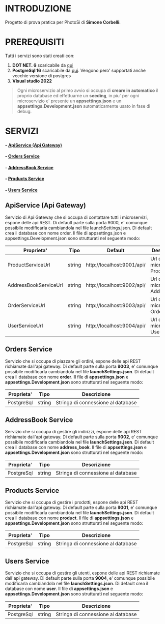 # INTRODUZIONE

Progetto di prova pratica per PhotoSi di **Simone Corbelli**.

# PREREQUISITI

Tutti i servizi sono stati creati con:
 1. **DOT NET. 6** scaricabile da [qui](https://dotnet.microsoft.com/en-us/download/dotnet/6.0)
 2. **PostgreSql 16** scaricabile da [qui](https://www.enterprisedb.com/downloads/postgres-postgresql-downloads). Vengono pero' supportati anche vecchie versione di postgres
 3. **Visual studio 2022**
>  Ogni microservizio al primo avvio si occupa di **creare in automatico** il proprio database ed effettuarne un **seeding**, in piu' per ogni microservizio e' presente un **appsettings.json** e un **appsettings.Development.json** automaticamente usato in fase di debug.

# SERVIZI

#### - [ApiService (Api Gateway)](#ApiService)
#### - [Orders Service](#OrdersService)
#### - [AddressBook Service](#AddressBookService)
#### - [Products Service](#ProductsService)
#### - [Users Service](#UsersService)

## ApiService (Api Gateway) <a name="ApiService"></a>
Servizio di Api Gateway che si occupa di contattare tutti i microservizi, espone delle api REST. Di default parte sulla porta 9000, e' comunque possibile modificarla cambiandola nel file launchSettings.json. Di default crea il database con nome order. Il file di appsettings.json e appsettings.Development.json sono strutturati nel seguente modo:

| Proprieta'            | Tipo   | Default                    | Descrizione                      |
|-----------------------|--------|----------------------------|----------------------------------|
| ProductServiceUrl     | string | http://localhost:9001/api/ | Url del microserizio Product     |
| AddressBookServiceUrl | string | http://localhost:9002/api/ | Url del microserizio AddressBook |
| OrderServiceUrl       | string | http://localhost:9003/api/ | Url del microserizio Order       |
| UserServiceUrl        | string | http://localhost:9004/api/ | Url del microserizio User        |

## Orders Service <a name="OrdersService"></a>
Servizio che si occupa di piazzare gli ordini, espone delle api REST richiamate dall'api gateway. Di default parte sulla porta **9003**, e' comunque possibile modificarla cambiandola nel file **launchSettings.json**. Di default crea il database con nome **order**. Il file di **appsettings.json** e **appsettings.Development.json** sono strutturati nel seguente modo:

| Proprieta'   | Tipo   | Descrizione                   |
|--------------|--------|-------------------------------|
| PostgreSql   | string | Stringa di connessione al database |

## AddressBook Service <a name="AddressBookService"></a>
Servizio che si occupa di gestire gli indirizzi, espone delle api REST richiamate dall'api gateway. Di default parte sulla porta **9002**, e' comunque possibile modificarla cambiandola nel file **launchSettings.json**. Di default crea il database con nome **address_book**. Il file di **appsettings.json** e **appsettings.Development.json** sono strutturati nel seguente modo:

| Proprieta'   | Tipo   | Descrizione                   |
|--------------|--------|-------------------------------|
| PostgreSql   | string | Stringa di connessione al database |

## Products Service <a name="ProductsService"></a>
Servizio che si occupa di gestire i prodotti, espone delle api REST richiamate dall'api gateway. Di default parte sulla porta **9001**, e' comunque possibile modificarla cambiandola nel file **launchSettings.json**. Di default crea il database con nome **product**. Il file di **appsettings.json** e **appsettings.Development.json** sono strutturati nel seguente modo:

| Proprieta'   | Tipo   | Descrizione                   |
|--------------|--------|-------------------------------|
| PostgreSql   | string | Stringa di connessione al database |

## Users Service <a name="UsersService"></a>
Servizio che si occupa di gestire gli utenti, espone delle api REST richiamate dall'api gateway. Di default parte sulla porta **9004**, e' comunque possibile modificarla cambiandola nel file **launchSettings.json**. Di default crea il database con nome **user**. Il file di **appsettings.json** e **appsettings.Development.json** sono strutturati nel seguente modo:

| Proprieta'   | Tipo   | Descrizione                   |
|--------------|--------|-------------------------------|
| PostgreSql   | string | Stringa di connessione al database |